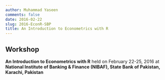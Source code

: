 ```yaml
---
author: Muhammad Yaseen
comments: false
date: 2016-02-22
slug: 2016-EconR-SBP
title: An Introduction to Econometrics with R
---
```


## Workshop

**An Introduction to Econometrics with R** held on February 22-25, 2016 at **National Institute of Banking & Finance (NIBAF), State Bank of Pakistan, Karachi, Pakistan**